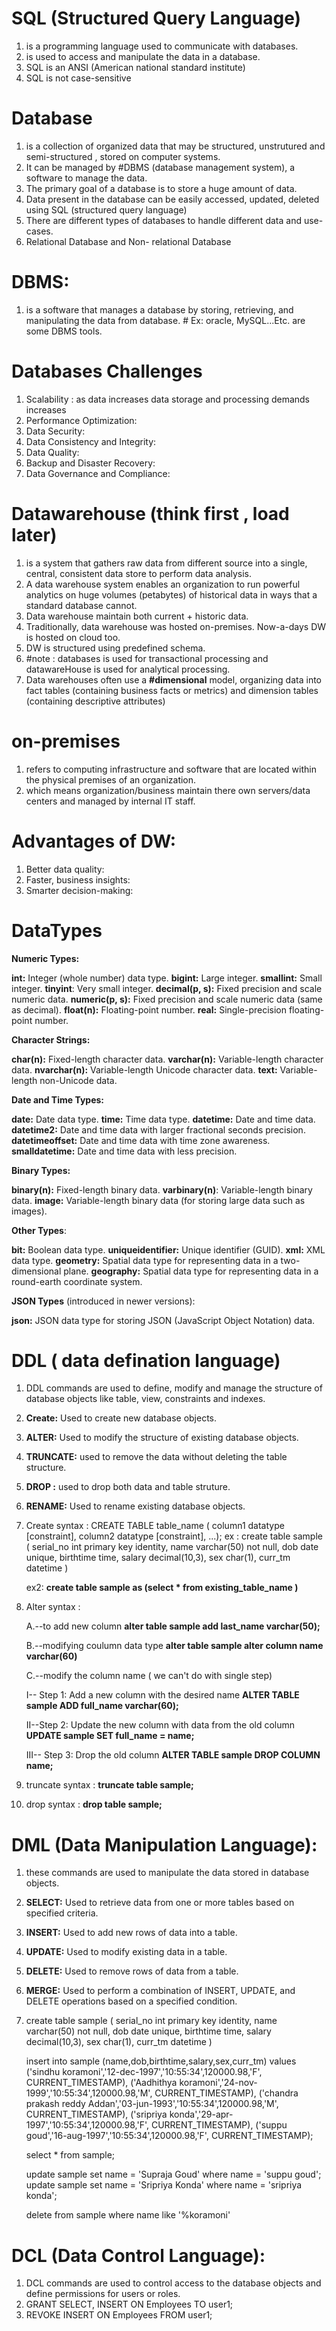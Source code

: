 # SQL (Structured Query Language)
1. is a programming language used to communicate with databases.
2. is used to access and manipulate the data in a database.
3. SQL is an ANSI (American national standard institute)
4. SQL is not case-sensitive

# Database
1. is a collection of organized data that may be structured, unstrutured and semi-structured , stored on computer systems.
2. It can be managed by #DBMS (database management system), a software to manage the data.
3. The primary goal of a database is to store a huge amount of data.
4. Data present in the database can be easily accessed, updated, deleted using SQL (structured query language)
5. There are different types of databases to handle different data and use-cases. 
6. Relational Database and Non- relational Database

# DBMS:  
1. is a software that manages a database by storing, retrieving, and manipulating the data from database. # Ex: oracle, MySQL...Etc. are some DBMS tools.

# Databases Challenges
1. Scalability : as data increases data storage and processing demands increases
2. Performance Optimization:
3. Data Security:
4. Data Consistency and Integrity:
5. Data Quality:
6. Backup and Disaster Recovery:
7. Data Governance and Compliance:

# Datawarehouse (think first , load later)
1. is a system that gathers raw data from different source into a single, central, consistent data store to perform data analysis.
2. A data warehouse system enables an organization to run powerful analytics on huge volumes (petabytes) of historical data in ways that a standard database cannot.
3. Data warehouse maintain both current + historic data.
4. Traditionally, data warehouse was hosted on-premises. Now-a-days DW is hosted on cloud too.
5. DW is structured using predefined schema.
6. #note : databases is used for transactional processing and datawareHouse is used for analytical processing.
7. Data warehouses often use a **#dimensional** model, organizing data into fact tables (containing business facts or metrics) and dimension tables (containing descriptive attributes)

# on-premises
1. refers to computing infrastructure and software that are located within the physical premises of an organization.
2. which means organization/business maintain there own servers/data centers and managed by internal IT staff.

# Advantages of DW:
1. Better data quality:
2. Faster, business insights:
3. Smarter decision-making:

# DataTypes
**Numeric Types:**

**int:** Integer (whole number) data type.
**bigint:** Large integer.
**smallint:** Small integer.
**tinyint**: Very small integer.
**decimal(p, s):** Fixed precision and scale numeric data.
**numeric(p, s):** Fixed precision and scale numeric data (same as decimal).
**float(n):** Floating-point number.
**real:** Single-precision floating-point number.

**Character Strings:**

**char(n):** Fixed-length character data.
**varchar(n):** Variable-length character data.
**nvarchar(n):** Variable-length Unicode character data.
**text:** Variable-length non-Unicode data.

**Date and Time Types:**

**date:** Date data type.
**time:** Time data type.
**datetime:** Date and time data.
**datetime2:** Date and time data with larger fractional seconds precision.
**datetimeoffset:** Date and time data with time zone awareness.
**smalldatetime:** Date and time data with less precision.

**Binary Types:**

**binary(n):** Fixed-length binary data.
**varbinary(n)**: Variable-length binary data.
**image:** Variable-length binary data (for storing large data such as images).

**Other Types**:

**bit:** Boolean data type.
**uniqueidentifier:** Unique identifier (GUID).
**xml:** XML data type.
**geometry:** Spatial data type for representing data in a two-dimensional plane.
**geography:** Spatial data type for representing data in a round-earth coordinate system.

**JSON Types** (introduced in newer versions):

**json:** JSON data type for storing JSON (JavaScript Object Notation) data.

# DDL ( data defination language)
1. DDL commands are used to define, modify and manage the structure of database objects like table, view, constraints and indexes.
2. **Create:** Used to create new database objects.
3. **ALTER:** Used to modify the structure of existing database objects.
4. **TRUNCATE:** used to remove the data without deleting the table structure.
5. **DROP :** used to drop both data and table struture.
6. **RENAME:** Used to rename existing database objects.
7. Create syntax :
     CREATE TABLE table_name (
       column1 datatype [constraint],
       column2 datatype [constraint],
        ...);
   ex :
        create table sample
        ( serial_no int primary key identity,
          name varchar(50) not null,
          dob date unique,
          birthtime time,
          salary decimal(10,3),
          sex char(1),
          curr_tm datetime )
   
   ex2: **create table sample as (select * from existing_table_name )**

9. Alter syntax :
   
    A.--to add new column
    **alter table sample add last_name varchar(50);**

    B.--modifying coulumn data type
   **alter table sample alter column name varchar(60)**

    C.--modify the column name ( we can't do with single step)

    I-- Step 1: Add a new column with the desired name
   **ALTER TABLE sample
    ADD  full_name varchar(60);**

    II--Step 2: Update the new column with data from the old column
    **UPDATE sample SET full_name = name;**

    III-- Step 3: Drop the old column
    **ALTER TABLE sample
    DROP COLUMN name;**

10. truncate syntax : **truncate table sample;**
11.  drop syntax : **drop table sample;**

# DML (Data Manipulation Language):
1. these commands are used to manipulate the data stored in database objects.
2. **SELECT:** Used to retrieve data from one or more tables based on specified criteria.
3. **INSERT:** Used to add new rows of data into a table.
4. **UPDATE:** Used to modify existing data in a table.
5. **DELETE:** Used to remove rows of data from a table.
6. **MERGE:** Used to perform a combination of INSERT, UPDATE, and DELETE operations based on a specified condition.
7. 	create table sample
	(
  	serial_no int primary key identity,
  	name varchar(50) not null,
  	dob date unique,
  	birthtime time,
  	salary decimal(10,3),
  	sex char(1),
  	curr_tm datetime
 	)

 	insert into sample (name,dob,birthtime,salary,sex,curr_tm) values ('sindhu koramoni','12-dec-1997','10:55:34',120000.98,'F', CURRENT_TIMESTAMP),
 	('Aadhithya koramoni','24-nov-1999','10:55:34',120000.98,'M', CURRENT_TIMESTAMP),
 	('chandra prakash reddy Addan','03-jun-1993','10:55:34',120000.98,'M', CURRENT_TIMESTAMP),
 	('sripriya konda','29-apr-1997','10:55:34',120000.98,'F', CURRENT_TIMESTAMP),
 	('suppu goud','16-aug-1997','10:55:34',120000.98,'F', CURRENT_TIMESTAMP);

  	select * from sample;

 	update sample set name = 'Supraja Goud' where name = 'suppu goud';
 	update sample set name = 'Sripriya Konda' where name = 'sripriya konda';

	 delete from sample where name like '%koramoni'

# DCL (Data Control Language): 
1. DCL commands are used to control access to the database objects and define permissions for users or roles.
2. GRANT SELECT, INSERT ON Employees TO user1;
3. REVOKE INSERT ON Employees FROM user1;

   
      
   
        
    






